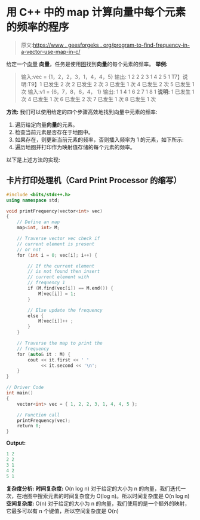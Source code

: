 # 用 C++ 中的 map 计算向量中每个元素的频率的程序

> 原文:[https://www . geesforgeks . org/program-to-find-frequency-in-a-vector-use-map-in-c/](https://www.geeksforgeeks.org/program-to-find-frequency-of-each-element-in-a-vector-using-map-in-c/)

给定一个[向量](https://www.geeksforgeeks.org/vector-in-cpp-stl/) **向量**，任务是使用[图](https://www.geeksforgeeks.org/map-associative-containers-the-c-standard-template-library-stl/)找到**向量**的每个元素的频率。
**举例:**

> 输入:vec = {1，2，2，3，1，4，4，5}
> 输出:
> 1 2
> 2 2
> 3 1
> 4 2
> 5 1
> T7】说明:T9】1 已发生 2 次
> 2 已发生 2 次
> 3 已发生 1 次
> 4 已发生 2 次
> 5 已发生 1 次
> 输入:v1 = {6，7，8，6，4， 1}
> 输出:
> 1 1
> 4 1
> 6 2
> 7 1
> 8 1
> **说明:**
> 1 已发生 1 次
> 4 已发生 1 次
> 6 已发生 2 次
> 7 已发生 1 次
> 8 已发生 1 次

**方法:**
我们可以使用给定的四个步骤高效地找到向量中元素的频率:

1.  遍历给定向量**向量**的元素。
2.  检查当前元素是否存在于地图中。
3.  如果存在，则更新当前元素的频率，否则插入频率为 1 的元素，如下所示:
4.  遍历地图并打印作为映射值存储的每个元素的频率。

以下是上述方法的实现:

## 卡片打印处理机（Card Print Processor 的缩写）

```cpp
#include <bits/stdc++.h>
using namespace std;

void printFrequency(vector<int> vec)
{
    // Define an map
    map<int, int> M;

    // Traverse vector vec check if
    // current element is present
    // or not
    for (int i = 0; vec[i]; i++) {

        // If the current element
        // is not found then insert
        // current element with
        // frequency 1
        if (M.find(vec[i]) == M.end()) {
            M[vec[i]] = 1;
        }

        // Else update the frequency
        else {
            M[vec[i]]++ ;
        }
    }

    // Traverse the map to print the
    // frequency
    for (auto& it : M) {
        cout << it.first << ' '
             << it.second << '\n';
    }
}

// Driver Code
int main()
{
    vector<int> vec = { 1, 2, 2, 3, 1, 4, 4, 5 };

    // Function call
    printFrequency(vec);
    return 0;
}
```

**Output:** 

```cpp
1 2
2 2
3 1
4 2
5 1
```

**复杂度分析:**
**时间复杂度:** O(n log n)
对于给定的大小为 n 的向量，我们迭代一次，在地图中搜索元素的时间复杂度为 O(log n)。所以时间复杂度是 O(n log n)
**空间复杂度:** O(n)
对于给定的大小为 n 的向量，我们使用的是一个额外的映射，它最多可以有 n 个键值，所以空间复杂度是 O(n)